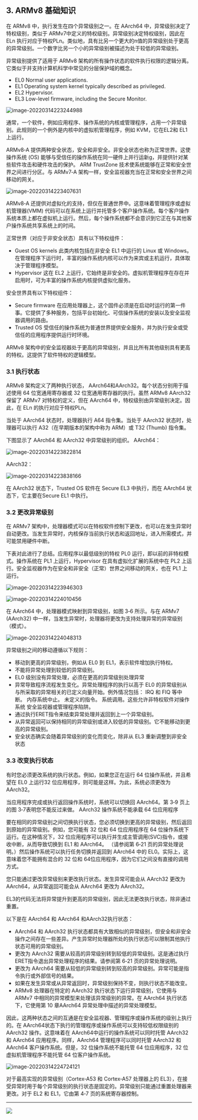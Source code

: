 ## 3. ARMv8 基础知识  

在 ARMv8 中，执行发生在四个异常级别之一。在 AArch64 中，异常级别决定了特权级别，类似于 ARMv7中定义的特权级别。异常级别决定特权级别，因此在 ELn 执行对应于特权PLn。类似地，具有比另一个更大的n值的异常级别处于更高的异常级别。一个数字比另一个小的异常级别被描述为处于较低的异常级别。

异常级别提供了适用于 ARMv8 架构的所有操作状态的软件执行权限的逻辑分离。它类似于并支持计算机科学中常见的分层保护域的概念。

- EL0 Normal user applications.
- EL1 Operating system kernel typically described as privileged.
- EL2 Hypervisor.
- EL3 Low-level firmware, including the Secure Monitor.

![image-20220314223244988](pictures/armv8_overview/image-20220314223244988.png)

通常，一个软件，例如应用程序、操作系统的内核或管理程序，占用一个异常级别。此规则的一个例外是内核中的虚拟机管理程序，例如 KVM，它在EL2和 EL1 上运行。

ARMv8‑A 提供两种安全状态，安全和非安全。非安全状态也称为正常世界。这使操作系统 (OS) 能够与受信任的操作系统在同一硬件上并行运新g，并提供针对某些软件攻击和硬件攻击的保护。 ARM TrustZone 技术使系统能够在正常和安全世界之间进行分区。与 ARMv7‑A 架构一样，安全监视器充当在正常和安全世界之间移动的网关。

![image-20220314223407631](pictures/armv8_overview/image-20220314223407631.png)

ARMv8‑A 还提供对虚拟化的支持，但仅在普通世界中。这意味着管理程序或虚拟机管理器(VMM) 代码可以在系统上运行并托管多个客户操作系统。每个客户操作系统本质上都在虚拟机上运行。然后，每个操作系统都不会意识到它正在与其他客户操作系统共享系统上的时间。

正常世界（对应于非安全状态）具有以下特权组件：

- Guest OS kernels
  此类内核包括在非安全 EL1 中运行的 Linux 或 Windows。在管理程序下运行时，丰富的操作系统内核可以作为来宾或主机运行，具体取决于管理程序模型。
- Hypervisor
  这在 EL2 上运行，它始终是非安全的。虚拟机管理程序在存在并启用时，可为丰富的操作系统内核提供虚拟化服务。

安全世界具有以下特权组件：

- Secure firmware
  在应用处理器上，这个固件必须是在启动时运行的第一件事。它提供了多种服务，包括平台初始化、可信操作系统的安装以及安全监视器调用的路由。
- Trusted OS
  受信任的操作系统为普通世界提供安全服务，并为执行安全或受信任的应用程序提供运行时环境。

ARMv8 架构中的安全监视器处于更高的异常级别，并且比所有其他级别具有更高的特权。这提供了软件特权的逻辑模型。



### 3.1 执行状态  

ARMv8 架构定义了两种执行状态， AArch64和AArch32。每个状态分别用于描述使用 64 位宽通用寄存器或 32 位宽通用寄存器的执行。虽然 ARMv8 AArch32 保留了 ARMv7 对特权的定义，但在 AArch64 中，特权级别由异常级别决定。因此，在 ELn 的执行对应于特权PLn。

当处于 AArch64 状态时，处理器执行 A64 指令集。当处于 AArch32 状态时，处理器可以执行 A32（在早期版本的架构中称为 ARM）或 T32 (Thumb) 指令集。

下图显示了 AArch64 和 AArch32 中异常级别的组织。
AArch64：

![image-20220314223822814](pictures/armv8_overview/image-20220314223822814.png)

AArch32： 

![image-20220314223838166](pictures/armv8_overview/image-20220314223838166.png)

在 AArch32 状态下，Trusted OS 软件在 Secure EL3 中执行，而在 AArch64 状态下，它主要在Secure EL1 中执行。

### 3.2 更改异常级别  

在 ARMv7 架构中，处理器模式可以在特权软件控制下更改，也可以在发生异常时自动更改。当发生异常时，内核保存当前执行状态和返回地址，进入所需模式，并可能禁用硬件中断。

下表对此进行了总结。应用程序以最低级别的特权 PL0 运行，即以前的非特权模式。操作系统在 PL1 上运行，Hypervisor 在具有虚拟化扩展的系统中在 PL2 上运行。安全监视器作为在安全和非安全（正常）世界之间移动的网关，也在 PL1 上运行。

![image-20220314223946303](pictures/armv8_overview/image-20220314223946303.png)

![image-20220314224010456](pictures/armv8_overview/image-20220314224010456.png)

在 AArch64 中，处理器模式映射到异常级别，如图 3‑6 所示。与在 ARMv7 (AArch32) 中一样，当发生异常时，处理器将更改为支持处理异常的异常级别（模式）。

![image-20220314224048313](pictures/armv8_overview/image-20220314224048313.png)

异常级别之间的移动遵循以下规则：

- 移动到更高的异常级别，例如从 EL0 到 EL1，表示软件增加执行特权。
- 不能将异常处理到较低的异常级别。
- EL0 级别没有异常处理，必须在更高的异常级别处理异常
- 异常导致程序流程发生变化。异常处理程序的执行以高于 EL0 的异常级别从与所采取的异常相关的已定义向量开始。例外情况包括：
  IRQ 和 FIQ 等中断。
  内存系统中止。
  未定义的指令。
  系统调用。这些允许非特权软件对操作系统
  安全监视器或管理程序陷阱。
- 通过执行ERET指令来结束异常处理并返回到上一个异常级别。
- 从异常返回可以保持相同的异常级别或进入较低的异常级别。它不能移动到更高的异常级别。
- 安全状态确实会随着异常级别的变化而变化，除非从 EL3 重新调整到非安全状态



### 3.3 改变执行状态  

有时您必须更改系统的执行状态。例如，如果您正在运行 64 位操作系统，并且希望在 EL0 上运行32 位应用程序，则可能是这样。为此，系统必须更改为 AArch32。

当应用程序完成或执行返回操作系统时，系统可以切换回 AArch64。第 3‑9 页上的图 3‑7表明您不能反过来做。 AArch32 操作系统不能承载 64 位应用程序

要在相同的异常级别之间切换执行状态，您必须切换到更高的异常级别，然后返回到原始的异常级别。例如，您可能有 32 位和 64 位应用程序在 64 位操作系统下运行。在这种情况下，32 位应用程序可以执行并生成主管调用(SVC)指令，或接收中断，从而导致切换到 EL1 和 AArch64。 （请参阅第 6‑21 页的异常处理说明。）然后操作系统可以执行任务切换并返回到 AArch64 中的 EL0。实际上，这意味着您不能拥有混合的 32 位和 64位应用程序，因为它们之间没有直接的调用方式。

您只能通过更改异常级别来更改执行状态。发生异常可能会从 AArch32 更改为 AArch64，从异常返回可能会从 AArch64 更改为 AArch32。

EL3的代码无法将异常提升到更高的异常级别，因此无法更改执行状态，除非通过重置。

以下是在 AArch64 和 AArch64 和AArch32执行状态：

- AArch64 和 AArch32 执行状态都具有大致相似的异常级别，但安全和非安全操作之间存在一些差异。产生异常时处理器所处的执行状态可以限制其他执行状态可用的异常级别。
- 更改为 AArch32 需要从较高的异常级别转到较低的异常级别。这是通过执行ERET指令退出异常处理程序的结果。请参阅第 6‑21 页的异常处理说明。
- 更改为 AArch64 需要从较低的异常级别转到较高的异常级别。异常可能是指令执行或外部信号的结果。
- 如果在发生异常或从异常返回时，异常级别保持不变，则执行状态不能改变。
- ARMv8 处理器在特定的 AArch32 执行状态下运行异常级别，它使用与 ARMv7 中相同的异常模型来处理该异常级别的异常。在 AArch64 执行状态下，它使用第 10 章AArch64 异常处理中描述的异常处理模型。

因此，这两种状态之间的互通是在安全监视器、管理程序或操作系统的级别上执行的。在 AArch64状态下执行的管理程序或操作系统可以支持较低权限级别的 AArch32 操作。这意味着在 AArch64中运行的操作系统可以同时托管 AArch32 和 AArch64 应用程序。同样，AArch64 管理程序可以同时托管 AArch32 和 AArch64 客户操作系统。但是，32 位操作系统不能托管 64 位应用程序，32 位虚拟机管理程序不能托管 64 位客户操作系统。

![image-20220314224724121](pictures/armv8_overview/image-20220314224724121.png)

对于最高实现的异常级别（Cortex‑A53 和 Cortex‑A57 处理器上的 EL3），在接受异常时用于每个异常级别的执行状态是固定的。异常级别只能通过重置处理器来更改。对于 EL2 和 EL1，它由第 4‑7 页的系统寄存器控制。




-----------------

<img src="http://assets.processon.com/chart_image/604719347d9c082c92e419de.png">